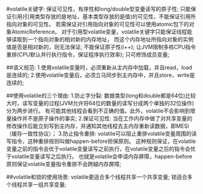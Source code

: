 #volatile关键字: 保证可见性，有序性和long/double型变量读写的原子性;
只能保证引用(引用类型存放的是地址，基本类型存放的是值)的可见性，不能保证引用所指向对象的可见性。
若需保证对引用指向对象的可见性可以使用atomic包下的对象AtomicReference。
对于引用型volatile变量，volatile关键字只能保证线程能够读取到一个指向对象的相对新的内存地址，
而这个内存地址所指向对象的实例值是否是相对新的，则无法保证;
不能保证原子性(i++);
让JVM限制多核CPU指令重排(CPU默认并行执行指令，保证程序执行效率);
只可修饰成员变量;

##语义规范:
1.使用volatile变量时，必须重新从主内存中加载，并且read，load是连续的;
2.使用volatile变量后，必须立马同步到主内存中，并且store，write是连续的;

##使用volatile的三个理由:
1.防止字分裂: 数据类型(long和double都是64位)比较大时，读写变量的过程(JVM允许将64位的数量的读写分成两个单独的32位操作)分为两步进行。
  有可能其他线程会看到不正确的值。此外，volatile不会影响到增量操作并不是原子操作的事实;
2.保证可见性: 当在工作内存中做了对共享变量的修改操作后能立刻写到主内存，并通知其他线程去主内存重新读数据，即MESI（缓存一致性协议）；
3.防止指令重排: volatile可以阻止重排volatile变量周围的读写指令，这种重排规则叫做happen-before担保原则。
这种规则保证，在volatile变量之前的指令会优于volatile变量读写之前执行，在volatile变量之后的指令会优于volatile变量读写之后执行。
也就是volatile会申请内存屏障，happen-before原则保证volatile变量指令重排不会跨越内存屏障;

##volatile和锁的使用场景:
volatile更适合多个线程共享一个共享变量;
锁适合多个线程共享一组共享变量;